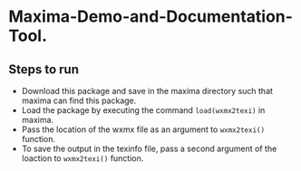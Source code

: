 # Maxima-Demo-and-Documentation-Tool.

## Steps to run
- Download this package and save in the maxima directory such that maxima can find this package.
- Load the package by executing the command ```load(wxmx2texi)``` in maxima. 
- Pass the location of the wxmx file as an argument to ```wxmx2texi()``` function.
- To save the output in the texinfo file, pass a second  argument of the loaction to ```wxmx2texi()``` function.  


